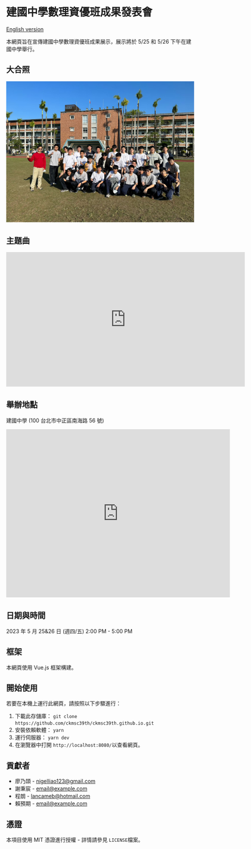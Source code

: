 # 建國中學數理資優班成果發表會

[English version](./README.md)

本網頁旨在宣傳建國中學數理資優班成果展示，展示將於 5/25 和 5/26 下午在建國中學舉行。

## 大合照

![groupPhoto](./public/groupPhoto.jpg)

## 主題曲

<iframe width="640" height="360" src="https://www.youtube-nocookie.com/embed/z0jQZxH7NgM" title="YouTube video player" frameborder="0" allow="accelerometer; autoplay; clipboard-write; encrypted-media; gyroscope; picture-in-picture; web-share" allowfullscreen></iframe>

## 舉辦地點

建國中學 (100 台北市中正區南海路 56 號)

<iframe src="https://www.google.com/maps/embed?pb=!1m18!1m12!1m3!1d3615.0972926964214!2d121.51011581643546!3d25.030772083973787!2m3!1f0!2f0!3f0!3m2!1i1024!2i768!4f13.1!3m3!1m2!1s0x3442a9483fb05b03%3A0xe2d4710b90afdf1a!2z6Ie65YyX5biC56uL5bu65ZyL6auY57Sa5Lit5a24!5e0!3m2!1szh-TW!2stw!4v1680545181231!5m2!1szh-TW!2stw" width="600" height="450" style="border: 0" allowfullscreen="" loading="lazy" referrerpolicy="no-referrer-when-downgrade"></iframe>

## 日期與時間

2023 年 5 月 25&26 日 (週四/五) 2:00 PM - 5:00 PM

## 框架

本網頁使用 Vue.js 框架構建。

## 開始使用

若要在本機上運行此網頁，請按照以下步驟進行：

1. 下載此存儲庫：
   `git clone https://github.com/ckmsc39th/ckmsc39th.github.io.git`
2. 安裝依賴軟體：
   `yarn`
3. 運行伺服器：
   `yarn dev`
4. 在瀏覽器中打開 `http://localhost:8080/`以查看網頁。

## 貢獻者

- 廖乃頡 - [nigelliao123@gmail.com](mailto:nigelliao123@gmail.com)
- 謝秉宸 - [email@example.com](mailto:email@example.com)
- 程朗 - [lancameb@hotmail.com](mailto:lancameb@hotmail.com)
- 賴預期 - [email@example.com](mailto:email@example.com)

## 憑證

本項目使用 MIT 憑證進行授權 - 詳情請參見 `LICENSE`檔案。
